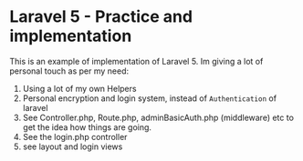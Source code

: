 # Laravel 5 - Practice and implementation
This is an example of implementation of Laravel 5. Im giving a lot of personal touch as per my need:

1. Using a lot of my own Helpers
2. Personal encryption and login system, instead of `Authentication` of laravel
3. See Controller.php, Route.php, adminBasicAuth.php (middleware) etc to get the idea how things are going.
4. See the login.php controller
5. see layout and login views